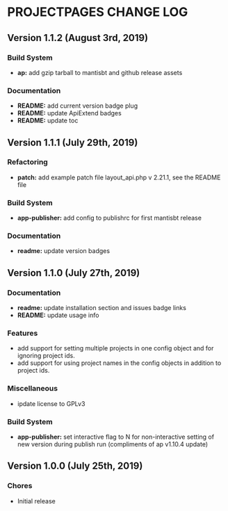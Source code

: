 # PROJECTPAGES CHANGE LOG

## Version 1.1.2 (August 3rd, 2019)

### Build System

- **ap:** add gzip tarball to mantisbt and github release assets

### Documentation

- **README:** add current version badge plug
- **README:** update ApiExtend badges
- **README:** update toc

## Version 1.1.1 (July 29th, 2019)

### Refactoring

- **patch:** add example patch file layout_api.php v 2.21.1, see the README file

### Build System

- **app-publisher:** add config to publishrc for first mantisbt release

### Documentation

- **readme:** update version badges

## Version 1.1.0 (July 27th, 2019)

### Documentation

- **readme:** update installation section and issues badge links
- **README:** update usage info

### Features

- add support for setting multiple projects in one config object and for ignoring project ids.
- add support for using project names in the config objects in addition to project ids.

### Miscellaneous

- ipdate license to GPLv3

### Build System

- **app-publisher:** set interactive flag to N for non-interactive setting of new version during publish run (compliments of ap v1.10.4 update)

## Version 1.0.0 (July 25th, 2019)

### Chores

- Initial release

